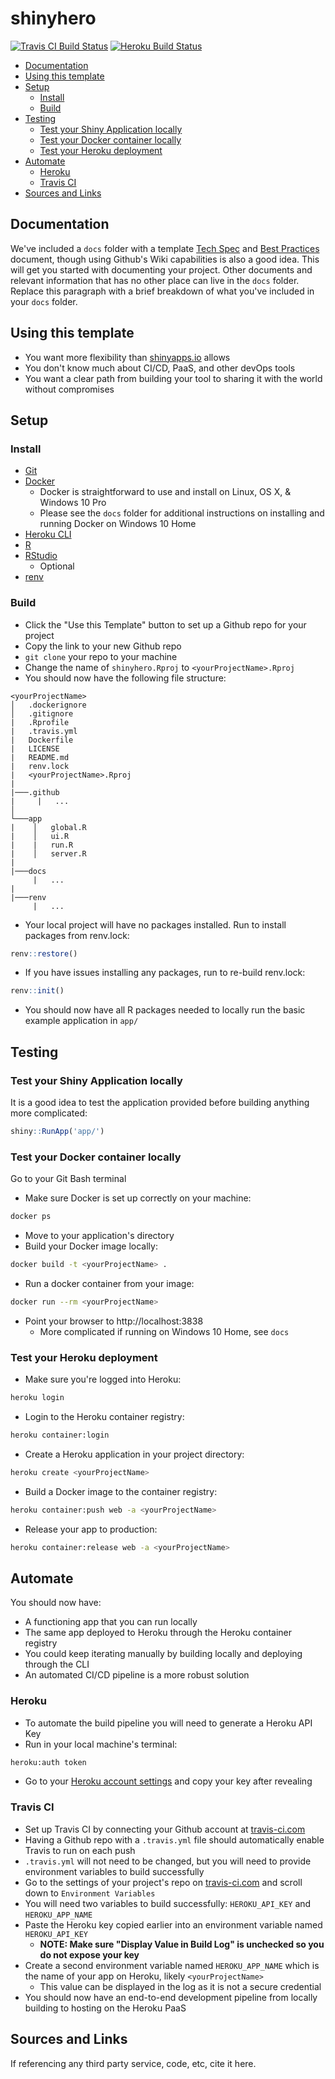 # shinyhero
[![Travis CI Build Status](https://travis-ci.com/jbixon13/shinyhero.svg?branch=master)](https://travis-ci.com/jbixon13/shinyhero)
[![Heroku Build Status](https://heroku-badge.herokuapp.com/?app=shinyhero-test)](https://shinyhero-test.herokuapp.com)

- [Documentation](#documentation)
- [Using this template](#using-this-template)
- [Setup](#setup)
  - [Install](#install)
  - [Build](#build)
- [Testing](#testing)
  - [Test your Shiny Application locally](#test-your-shiny-application-locally)
  - [Test your Docker container locally](#test-your-docker-container-locally)
  - [Test your Heroku deployment](#test-your-heroku-deployment)
- [Automate](#automate)
  - [Heroku](#heroku)
  - [Travis CI](#travis-ci)
- [Sources and Links](#sources-and-links)

## Documentation
We've included a `docs` folder with a template [Tech Spec](/docs/Tech_Spec.md) and [Best Practices](/docs/Best_Practices.md) document, though using Github's Wiki capabilities is also a good idea. This will get you started with documenting your project.  Other documents and relevant information that has no other place can live in the `docs` folder.  Replace this paragraph with a brief breakdown of what you've included in your `docs` folder.

## Using this template
* You want more flexibility than [shinyapps.io](https://www.shinyapps.io/) allows
* You don't know much about CI/CD, PaaS, and other devOps tools
* You want a clear path from building your tool to sharing it with the world without compromises

## Setup

### Install
* [Git](https://git-scm.com/book/en/v2/Getting-Started-Installing-Git)
* [Docker](https://docs.docker.com/v17.09/engine/installation/)
  + Docker is straightforward to use and install on Linux, OS X, & Windows 10 Pro
  + Please see the `docs` folder for additional instructions on installing and running Docker on Windows 10 Home
* [Heroku CLI](https://devcenter.heroku.com/articles/heroku-cli)
* [R](https://cloud.r-project.org/)
* [RStudio](https://rstudio.com/products/rstudio/download/)
  + Optional
* [renv](https://github.com/rstudio/renv)

### Build
* Click the "Use this Template" button to set up a Github repo for your project
* Copy the link to your new Github repo
* `git clone` your repo to your machine
* Change the name of `shinyhero.Rproj` to `<yourProjectName>.Rproj`
* You should now have the following file structure: 

```
<yourProjectName>
│   .dockerignore
│   .gitignore
|   .Rprofile
|   .travis.yml
|   Dockerfile
|   LICENSE
|   README.md
|   renv.lock
|   <yourProjectName>.Rproj
|
|───.github
|     |   ...
│
└───app
|    │   global.R
|    │   ui.R
|    |   run.R
|    │   server.R
|
|───docs
     |   ...
|
|───renv
     |   ...
```

* Your local project will have no packages installed. Run to install packages from renv.lock:
```r
renv::restore()
```

* If you have issues installing any packages, run to re-build renv.lock:
```r
renv::init()
```

* You should now have all R packages needed to locally run the basic example application in `app/`

## Testing

### Test your Shiny Application locally
It is a good idea to test the application provided before building anything more complicated:
```r
shiny::RunApp('app/')
```

### Test your Docker container locally

Go to your Git Bash terminal
* Make sure Docker is set up correctly on your machine:
```bash
docker ps
```

* Move to your application's directory
* Build your Docker image locally:
```bash
docker build -t <yourProjectName> .
```

* Run a docker container from your image:
```bash
docker run --rm <yourProjectName>
```

* Point your browser to http://localhost:3838
  + More complicated if running on Windows 10 Home, see `docs`

### Test your Heroku deployment
* Make sure you're logged into Heroku:
```bash
heroku login
```

* Login to the Heroku container registry:
```bash
heroku container:login
```

* Create a Heroku application in your project directory: 
```bash
heroku create <yourProjectName>
```

* Build a Docker image to the container registry: 
```bash
heroku container:push web -a <yourProjectName>
```

* Release your app to production:
```bash
heroku container:release web -a <yourProjectName>
```

## Automate
You should now have:
* A functioning app that you can run locally
* The same app deployed to Heroku through the Heroku container registry
* You could keep iterating manually by building locally and deploying through the CLI
* An automated CI/CD pipeline is a more robust solution

### Heroku
* To automate the build pipeline you will need to generate a Heroku API Key
* Run in your local machine's terminal: 
```bash
heroku:auth token
```

* Go to your [Heroku account settings](https://dashboard.heroku.com/account) and copy your key after revealing

### Travis CI
* Set up Travis CI by connecting your Github account at [travis-ci.com](https://www.travis-ci.com)
* Having a Github repo with a `.travis.yml` file should automatically enable Travis to run on each push
* `.travis.yml` will not need to be changed, but you will need to provide environment variables to build successfully
* Go to the settings of your project's repo on [travis-ci.com](https://www.travis-ci.com) and scroll down to `Environment Variables`
* You will need two variables to build successfully: `HEROKU_API_KEY` and `HEROKU_APP_NAME`
* Paste the Heroku key copied earlier into an environment variable named `HEROKU_API_KEY`
  + **NOTE: Make sure "Display Value in Build Log" is unchecked so you do not expose your key**
* Create a second environment variable named `HEROKU_APP_NAME` which is the name of your app on Heroku, likely `<yourProjectName>`
  + This value can be displayed in the log as it is not a secure credential
* You should now have an end-to-end development pipeline from locally building to hosting on the Heroku PaaS 

## Sources and Links
If referencing any third party service, code, etc, cite it here.
